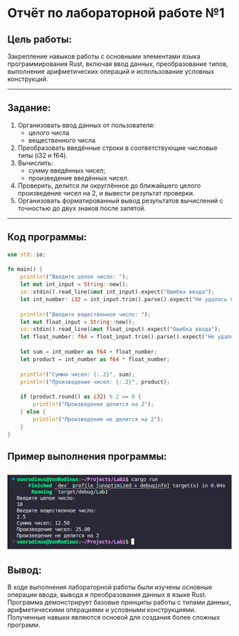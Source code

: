 # Отчёт по лабораторной работе №1

## Цель работы:
Закрепление навыков работы с основными элементами языка программирования Rust, включая ввод данных, преобразование типов, выполнение арифметических операций и использование условных конструкций.

---

## Задание:
1. Организовать ввод данных от пользователя:
    - целого числа
    - вещественного числа
2. Преобразовать введённые строки в соответствующие числовые типы (i32 и f64).
3. Вычислить:
    - сумму введённых чисел;
    - произведение введённых чисел.
4. Проверить, делится ли округлённое до ближайшего целого произведение чисел на 2, и вывести результат проверки.
5. Организовать форматированный вывод результатов вычислений с точностью до двух знаков после запятой.

---

## Код программы:
```rust
use std::io;

fn main() {
    println!("Введите целое число: ");
    let mut int_input = String::new();
    io::stdin().read_line(&mut int_input).expect("Ошибка ввода");
    let int_number: i32 = int_input.trim().parse().expect("Не удалось преобразовать в целое число");

    println!("Введите вещественное число: ");
    let mut float_input = String::new();
    io::stdin().read_line(&mut float_input).expect("Ошибка ввода");
    let float_number: f64 = float_input.trim().parse().expect("Не удалось преобразовать в вещественное число");

    let sum = int_number as f64 + float_number;
    let product = int_number as f64 * float_number;

    println!("Сумма чисел: {:.2}", sum);
    println!("Произведение чисел: {:.2}", product);

    if (product.round() as i32) % 2 == 0 {
        println!("Произведение делится на 2");
    } else {
        println!("Произведение не делится на 2");
    }
}
```

## Пример выполнения программы:
![alt text](image.png)
---

## Вывод:
В ходе выполнения лабораторной работы были изучены основные операции ввода, вывода и преобразования данных в языке Rust. Программа демонстрирует базовые принципы работы с типами данных, арифметическими операциями и условными конструкциями. Полученные навыки являются основой для создания более сложных программ.
